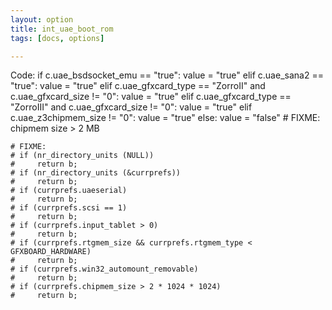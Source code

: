```yaml
---
layout: option
title: int_uae_boot_rom
tags: [docs, options]

---
```


Code:
    if c.uae_bsdsocket_emu == "true":
        value = "true"
    elif c.uae_sana2 == "true":
        value = "true"
    elif c.uae_gfxcard_type == "ZorroII" and c.uae_gfxcard_size != "0":
        value = "true"
    elif c.uae_gfxcard_type == "ZorroIII" and c.uae_gfxcard_size != "0":
        value = "true"
    elif c.uae_z3chipmem_size != "0":
        value = "true"
    else:
        value = "false"
    # FIXME: chipmem size > 2 MB

    # FIXME:
    # if (nr_directory_units (NULL))
    #     return b;
    # if (nr_directory_units (&currprefs))
    #     return b;
    # if (currprefs.uaeserial)
    #     return b;
    # if (currprefs.scsi == 1)
    #     return b;
    # if (currprefs.input_tablet > 0)
    #     return b;
    # if (currprefs.rtgmem_size && currprefs.rtgmem_type < GFXBOARD_HARDWARE)
    #     return b;
    # if (currprefs.win32_automount_removable)
    #     return b;
    # if (currprefs.chipmem_size > 2 * 1024 * 1024)
    #     return b;
